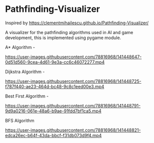 # Pathfinding-Visualizer

Inspired by https://clementmihailescu.github.io/Pathfinding-Visualizer/

A visualizer for the pathfinding algorithms used in AI and game development, this is implemented using pygame module.


A* Algorithm - 

https://user-images.githubusercontent.com/78816968/141448647-0d51d560-9cea-4d61-9e3a-cc6c46072277.mp4

Dijkstra Algorithm -

https://user-images.githubusercontent.com/78816968/141448725-f787f440-ae23-464d-bc48-9c8c1eed00e3.mp4

Best First Algorithm - 

https://user-images.githubusercontent.com/78816968/141448791-9d9a0216-061e-48a6-b9ae-91fdd7bf1ca5.mp4

BFS Algorithm

https://user-images.githubusercontent.com/78816968/141448821-edca26ec-b64f-43da-bbcf-f31db073d9f4.mp4

